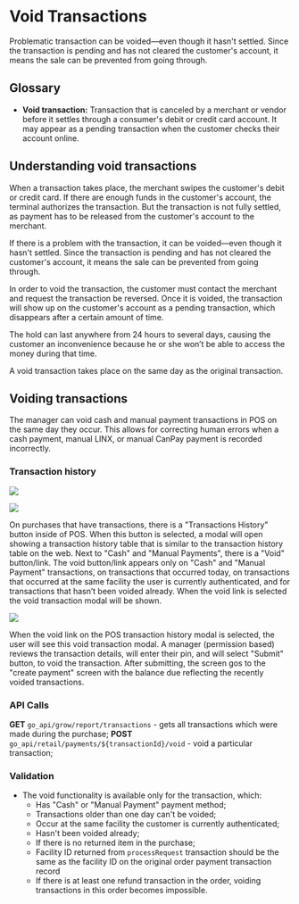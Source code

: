 # Void Transactions

Problematic transaction can be voided—even though it hasn't settled. Since the transaction is pending and has not cleared the customer's account, it means the sale can be prevented from going through.

## Glossary

- **Void transaction:**  Transaction that is canceled by a merchant or vendor before it settles through a consumer's debit or credit card account. It may appear as a pending transaction when the customer checks their account online.

## Understanding void transactions

When a transaction takes place, the merchant swipes the customer's debit or credit card. If there are enough funds in the customer's account, the terminal authorizes the transaction. But the transaction is not fully settled, as payment has to be released from the customer's account to the merchant.

If there is a problem with the transaction, it can be voided—even though it hasn't settled. Since the transaction is pending and has not cleared the customer's account, it means the sale can be prevented from going through.

In order to void the transaction, the customer must contact the merchant and request the transaction be reversed. Once it is voided, the transaction will show up on the customer's account as a pending transaction, which disappears after a certain amount of time.

The hold can last anywhere from 24 hours to several days, causing the customer an inconvenience because he or she won’t be able to access the money during that time.

A void transaction takes place on the same day as the original transaction.

## Voiding transactions

The manager can void cash and manual payment transactions in POS on the same day they occur. This allows for correcting human errors when a cash payment, manual LINX, or manual CanPay payment is recorded incorrectly.

### Transaction history

![](https://i.imgur.com/p1zU5rt.png)

![](https://i.imgur.com/k17T9ow.png)

On purchases that have transactions, there is a "Transactions History" button inside of POS. When this button is selected, a modal will open showing a transaction history table that is similar to the transaction history table on the web. Next to "Cash" and "Manual Payments", there is a "Void" button/link. The void button/link appears only  on "Cash" and "Manual Payment" transactions, on transactions that occurred today, on transactions that occurred at the  same facility the user is currently authenticated, and for transactions that hasn’t been voided already. When the void link is selected the void transaction modal will be shown.

![](https://i.imgur.com/Jt2lNss.png)

When the void link on the POS transaction history modal is selected, the user will see this void transaction modal. A manager (permission based) reviews the transaction details, will enter their pin, and will select "Submit" button, to void the transaction. After submitting, the screen gos to the "create payment" screen with the balance due reflecting the recently voided transactions.

### API Calls

**GET** ```go_api/grow/report/transactions``` - gets all transactions which were made during the purchase;
**POST** ```go_api/retail/payments/${transactionId}/void``` - void a particular transaction;

### Validation

- The void functionality is available only for the transaction, which:
  - Has "Cash" or "Manual Payment" payment method;
  - Transactions older than one day can't be voided;
  - Occur at the same facility the customer is currently authenticated;
  - Hasn't been voided already;
  - If there is no returned item in the purchase;
  - Facility ID returned from `processRequest` transaction should be the same as the facility ID on the original order payment transaction record
  - If there is at least one refund transaction in the order, voiding transactions in this order becomes impossible.